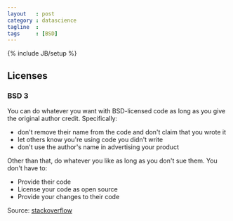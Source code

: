 ```yaml
---
layout   : post
category : datascience
tagline  : 
tags     : [BSD]
---
```

{% include JB/setup %}

## Licenses

### BSD 3

You can do whatever you want with BSD-licensed code as long as you give the original author credit. Specifically:

  - don't remove their name from the code and don't claim that you wrote it
  - let others know you're using code you didn't write
  - don't use the author's name in advertising your product

Other than that, do whatever you like as long as you don't sue them. You don't have to:

  - Provide their code
  - License your code as open source
  - Provide your changes to their code

Source: [stackoverflow](http://stackoverflow.com/questions/15520625/bsd-3-point-licence)
